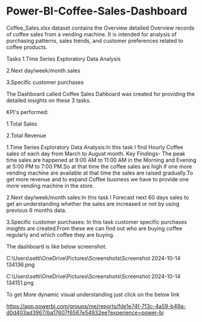 # Power-BI-Coffee-Sales-Dashboard
Coffee_Sales.xlsx dataset contains the Overview detailed Overview records of coffee sales from a vending machine.
It is intended for analysis of purchasing patterns, sales trends, and customer preferences related to coffee products.

Tasks 
1.Time Series Exploratory Data Analysis

2.Next day/week/month sales

3.Specific customer purchases


The Dashboard called Coffee Sales Dahboard was created  for providing the detailed insights on these 3 tasks.

KPI's performed:

1.Total Sales

2.Total Revenue

1.Time Series Exploratory Data Analysis:In this task I find Hourly Coffee sales of each day from March to August month.
Key Findings- The peak time sales are happened at 9:00 AM to 11:00 AM in the Morning and Evening at 5:00 PM to 7:00 PM.So at that time the coffee sales are high if one more vending machine are available at that time the sales are raised gradually.To get more revenue and to expand Coffee business we have to provide one more vending machine in the store.   

2.Next day/week/month sales:In this task I Forecast next 60 days sales to get an understanding whether the sales are increased or not by using previous 6 months data.

3.Specific customer purchases: In this task customer specific purchases insights are created.From these we can find out who are buying coffee regularly and which coffee they are buying.

The dashboard is like below screenshot.

C:\Users\setti\OneDrive\Pictures\Screenshots\Screenshot 2024-10-14 134136.png


C:\Users\setti\OneDrive\Pictures\Screenshots\Screenshot 2024-10-14 134151.png



To get More dynamic visual understanding just click on the below link 

https://app.powerbi.com/groups/me/reports/fde1e74f-7f3c-4a59-b49a-d0d403ad3967/ba17607f6567e54932ee?experience=power-bi
